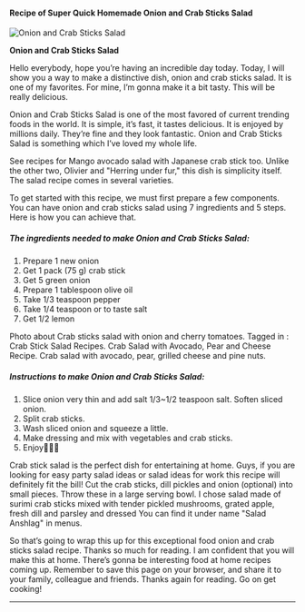             

#### Recipe of Super Quick Homemade Onion and Crab Sticks Salad

![Onion and Crab Sticks Salad](https://img-global.cpcdn.com/recipes/a1f251d3e5a41f15/751x532cq70/onion-and-crab-sticks-salad-recipe-main-photo.jpg)

**Onion and Crab Sticks Salad**

Hello everybody, hope you’re having an incredible day today. Today, I will show you a way to make a distinctive dish, onion and crab sticks salad. It is one of my favorites. For mine, I’m gonna make it a bit tasty. This will be really delicious.

Onion and Crab Sticks Salad is one of the most favored of current trending foods in the world. It is simple, it’s fast, it tastes delicious. It is enjoyed by millions daily. They’re fine and they look fantastic. Onion and Crab Sticks Salad is something which I’ve loved my whole life.

See recipes for Mango avocado salad with Japanese crab stick too. Unlike the other two, Olivier and "Herring under fur," this dish is simplicity itself. The salad recipe comes in several varieties.

To get started with this recipe, we must first prepare a few components. You can have onion and crab sticks salad using 7 ingredients and 5 steps. Here is how you can achieve that.

##### The ingredients needed to make Onion and Crab Sticks Salad:

1.  Prepare 1 new onion
2.  Get 1 pack (75 g) crab stick
3.  Get 5 green onion
4.  Prepare 1 tablespoon olive oil
5.  Take 1/3 teaspoon pepper
6.  Take 1/4 teaspoon or to taste salt
7.  Get 1/2 lemon

Photo about Crab sticks salad with onion and cherry tomatoes. Tagged in : Crab Stick Salad Recipes. Crab Salad with Avocado, Pear and Cheese Recipe. Crab salad with avocado, pear, grilled cheese and pine nuts.

##### Instructions to make Onion and Crab Sticks Salad:

1.  Slice onion very thin and add salt 1/3~1/2 teaspoon salt. Soften sliced onion.
2.  Split crab sticks.
3.  Wash sliced onion and squeeze a little.
4.  Make dressing and mix with vegetables and crab sticks.
5.  Enjoy💝💓🌸

Crab stick salad is the perfect dish for entertaining at home. Guys, if you are looking for easy party salad ideas or salad ideas for work this recipe will definitely fit the bill! Cut the crab sticks, dill pickles and onion (optional) into small pieces. Throw these in a large serving bowl. I chose salad made of surimi crab sticks mixed with tender pickled mushrooms, grated apple, fresh dill and parsley and dressed You can find it under name "Salad Anshlag" in menus.

So that’s going to wrap this up for this exceptional food onion and crab sticks salad recipe. Thanks so much for reading. I am confident that you will make this at home. There’s gonna be interesting food at home recipes coming up. Remember to save this page on your browser, and share it to your family, colleague and friends. Thanks again for reading. Go on get cooking!

* * *